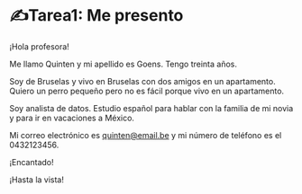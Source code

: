 # ✍️Tarea1: Me presento

¡Hola profesora!

Me llamo Quinten y mi apellido es Goens. Tengo treinta años. 

Soy de Bruselas y vivo en Bruselas con dos amigos en un apartamento. Quiero un perro pequeño pero no es fácil porque vivo en un apartamento.    

Soy analista de datos. Estudio español para hablar con la familia de mi novia y para ir en vacaciones a México. 

Mi correo electrónico es quinten@email.be y mi número de teléfono es el 0432123456.

¡Encantado!

¡Hasta la vista!
